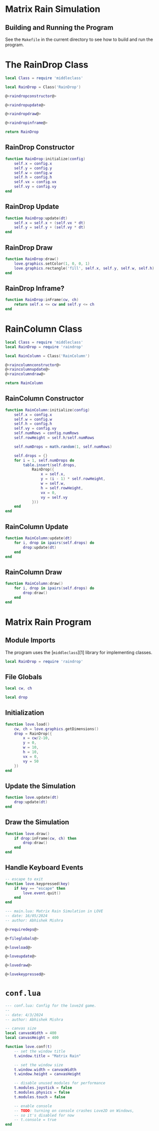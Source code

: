 # Matrix Rain Simulation

## Building and Running the Program

See the `Makefile` in the current directory to see how to build and run the
program.

# The RainDrop Class

```lua {code_file="raindrop.lua"}
local Class = require 'middleclass'

local RainDrop = Class('RainDrop')

@<raindropconstructor@>

@<raindropupdate@>

@<raindropdraw@>

@<raindropinframe@>

return RainDrop
```

## RainDrop Constructor

```lua {code_id="raindropconstructor"}
function RainDrop:initialize(config)
    self.x = config.x
    self.y = config.y
    self.w = config.w
    self.h = config.h
    self.vx = config.vx
    self.vy = config.vy
end
```

## RainDrop Update

```lua {code_id="raindropupdate"}
function RainDrop:update(dt)
    self.x = self.x + (self.vx * dt)
    self.y = self.y + (self.vy * dt)
end
```

## RainDrop Draw

```lua {code_id="raindropdraw"}
function RainDrop:draw()
    love.graphics.setColor(1, 0, 0, 1)
    love.graphics.rectangle('fill', self.x, self.y, self.w, self.h)
end
```

## RainDrop Inframe?

```lua {code_id="raindropinframe"}
function RainDrop:inFrame(cw, ch)
    return self.x <= cw and self.y <= ch
end
```

# RainColumn Class

```lua {code_file="raincolumn.lua"}
local Class = require 'middleclass'
local RainDrop = require 'raindrop'

local RainColumn = Class('RainColumn')

@<raincolumnconstructor@>
@<raincolumnupdate@>
@<raincolumndraw@>

return RainColumn
```

## RainColumn Constructor

```lua {code_id="raincolumnconstructor"}
function RainColumn:initialize(config)
    self.x = config.x
    self.w = config.w
    self.h = config.h
    self.vy = config.vy
    self.numRows = config.numRows
    self.rowHeight = self.h/self.numRows

    self.numDrops = math.random(1, self.numRows)

    self.drops = {}
    for i = 1, self.numDrops do
        table.insert(self.drops,
            RainDrop({
                x = self.x,
                y = (i - 1) * self.rowHeight,
                w = self.w,
                h = self.rowHeight,
                vx = 0,
                vy = self.vy
            }))
    end
end
```


## RainColumn Update

```lua {code_id="raincolumnupdate"}
function RainColumn:update(dt)
    for i, drop in ipairs(self.drops) do
        drop:update(dt)
    end
end
```

## RainColumn Draw

```lua {code_id="raincolumndraw"}
function RainColumn:draw()
    for i, drop in ipairs(self.drops) do
        drop:draw()
    end
end
```

# Matrix Rain Program

## Module Imports

The program uses the [`middleclass`][1] library for implementing classes.

```lua {code_id="requiredeps"}
local RainDrop = require 'raindrop'
```

## File Globals

```lua {code_id="fileglobals"}
local cw, ch

local drop
```

## Initialization

```lua {code_id="loveload"}
function love.load()
    cw, ch = love.graphics.getDimensions()
    drop = RainDrop({
        x = cw/2-10,
        y = 0,
        w = 10,
        h = 10,
        vx = 0,
        vy = 50
    })
end

```

## Update the Simulation

```lua {code_id="loveupdate"}
function love.update(dt)
    drop:update(dt)
end

```

## Draw the Simulation

```lua {code_id="lovedraw"}
function love.draw()
    if drop:inFrame(cw, ch) then
        drop:draw()
    end
end

```

## Handle Keyboard Events

```lua {code_id="lovekeypressed"}
-- escape to exit
function love.keypressed(key)
    if key == "escape" then
        love.event.quit()
    end
end
```


```lua {code_file="main.lua"}
--- main.lua: Matrix Rain Simulation in LÖVE
-- date: 16/05/2024
-- author: Abhishek Mishra

@<requiredeps@>

@<fileglobals@>

@<loveload@>

@<loveupdate@>

@<lovedraw@>

@<lovekeypressed@>
```

# `conf.lua`

```lua { code_file="conf.lua" }
--- conf.lua: Config for the love2d game.
--
-- date: 4/3/2024
-- author: Abhishek Mishra

-- canvas size
local canvasWidth = 400
local canvasHeight = 400

function love.conf(t)
    -- set the window title
    t.window.title = "Matrix Rain"

    -- set the window size
    t.window.width = canvasWidth
    t.window.height = canvasHeight

    -- disable unused modules for performance
    t.modules.joystick = false
    t.modules.physics = false
    t.modules.touch = false

    -- enable console
    -- TODO: turning on console crashes Love2D on Windows,
    -- so it's disabled for now
    -- t.console = true
end

```
